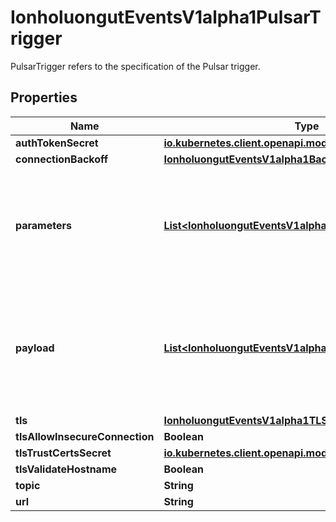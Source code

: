 

# IonholuongutEventsV1alpha1PulsarTrigger

PulsarTrigger refers to the specification of the Pulsar trigger.

## Properties

Name | Type | Description | Notes
------------ | ------------- | ------------- | -------------
**authTokenSecret** | [**io.kubernetes.client.openapi.models.V1SecretKeySelector**](io.kubernetes.client.openapi.models.V1SecretKeySelector.md) |  |  [optional]
**connectionBackoff** | [**IonholuongutEventsV1alpha1Backoff**](IonholuongutEventsV1alpha1Backoff.md) |  |  [optional]
**parameters** | [**List&lt;IonholuongutEventsV1alpha1TriggerParameter&gt;**](IonholuongutEventsV1alpha1TriggerParameter.md) | Parameters is the list of parameters that is applied to resolved Kafka trigger object. |  [optional]
**payload** | [**List&lt;IonholuongutEventsV1alpha1TriggerParameter&gt;**](IonholuongutEventsV1alpha1TriggerParameter.md) | Payload is the list of key-value extracted from an event payload to construct the request payload. |  [optional]
**tls** | [**IonholuongutEventsV1alpha1TLSConfig**](IonholuongutEventsV1alpha1TLSConfig.md) |  |  [optional]
**tlsAllowInsecureConnection** | **Boolean** |  |  [optional]
**tlsTrustCertsSecret** | [**io.kubernetes.client.openapi.models.V1SecretKeySelector**](io.kubernetes.client.openapi.models.V1SecretKeySelector.md) |  |  [optional]
**tlsValidateHostname** | **Boolean** |  |  [optional]
**topic** | **String** |  |  [optional]
**url** | **String** |  |  [optional]



